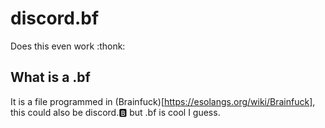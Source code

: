 # discord.bf
Does this even work :thonk:

## What is a .bf
It is a file programmed in (Brainfuck)[https://esolangs.org/wiki/Brainfuck], this could also be discord.🅱 but .bf is cool I guess.
